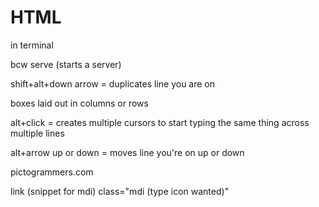 # HTML

in terminal 

bcw serve (starts a server)

shift+alt+down arrow = duplicates line you are on

boxes laid out in columns or rows


alt+click = creates multiple cursors to start typing the same thing across multiple lines

alt+arrow up or down = moves line you're on up or down

pictogrammers.com 

link  (snippet for mdi)
class="mdi (type icon wanted)"

